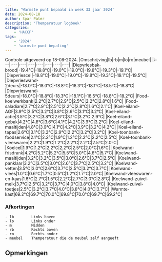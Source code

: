 ```yaml
---
title: 'Warmste punt bepaald in week 33 jaar 2024'
date: 2024-08-18
author: Spar Pater
description: 'Themperatuur logboek'
categories:
    - 'HACCP'
tags:
    - '2024'
    - 'warmste punt bepaling'
---
```

Controle uitgevoerd op 18-08-2024.
|Omschrijving|lb|rb|m|lo|ro|meubel|
|:---|:---|:---|:---|:---|:---|:---|:---|
|Diepvriesbak-brood|-19.4°C|-19.8°C|-19.0°C|-19.0°C|-19.8°C|-19.3°C|-19.1°C|
|Diepvriescel|-19.8°C|-19.0°C|-19.0°C|-19.8°C|-19.3°C|-19.1°C|-19.5°C|
|Diepvrieswand-2deurs|-18.0°C|-18.0°C|-18.8°C|-18.3°C|-18.1°C|-18.5°C|-18.8°C|
|Diepvrieswand-5deurs|-18.0°C|-18.8°C|-18.3°C|-18.1°C|-18.5°C|-18.8°C|-18.2°C|
|Food-koelwerkbank|2.2°C|2.7°C|2.9°C|2.5°C|2.2°C|2.8°C|1.6°C|
|Food-saladiare|2.7°C|2.9°C|2.5°C|2.2°C|2.8°C|1.6°C|2.1°C|
|Koel-eiland-AGF|3.9°C|3.5°C|3.2°C|3.8°C|2.6°C|3.1°C|3.2°C|
|Koel-eiland-actie|3.5°C|3.2°C|3.8°C|2.6°C|3.1°C|3.2°C|2.9°C|
|Koel-eiland-gebak|4.2°C|4.8°C|3.6°C|4.1°C|4.2°C|3.9°C|3.2°C|
|Koel-eiland-maaltijden|4.8°C|3.6°C|4.1°C|4.2°C|3.9°C|3.2°C|4.2°C|
|Koel-eiland-tapas|2.6°C|3.1°C|3.2°C|2.9°C|2.2°C|3.2°C|3.2°C|
|Koel-toonbank-foodservice|2.1°C|2.2°C|1.9°C|1.2°C|2.2°C|2.2°C|2.5°C|
|Koel-toonbank-vleeswaren|2.2°C|1.9°C|1.2°C|2.2°C|2.2°C|2.5°C|2.0°C|
|Koelcel|1.9°C|1.2°C|2.2°C|2.2°C|2.5°C|2.0°C|1.6°C|
|Koelwand-frisdrank|4.2°C|5.2°C|5.2°C|5.5°C|5.0°C|4.6°C|5.7°C|
|Koelwand-maaltijden|3.2°C|3.2°C|3.5°C|3.0°C|2.6°C|3.7°C|2.5°C|
|Koelwand-panklaar|3.2°C|3.5°C|3.0°C|2.6°C|3.7°C|2.5°C|3.2°C|
|Koelwand-vetten|3.5°C|3.0°C|2.6°C|3.7°C|2.5°C|3.2°C|3.7°C|
|Koelwand-vlees|1.0°C|0.6°C|1.7°C|0.5°C|1.2°C|1.7°C|2.0°C|
|Koelwand-vleeswaren-en-kaas|1.6°C|2.7°C|1.5°C|2.2°C|2.7°C|3.0°C|2.8°C|
|Koelwand-zuivel-melk|3.7°C|2.5°C|3.2°C|3.7°C|4.0°C|3.8°C|4.0°C|
|Koelwand-zuivel-toetjes|2.5°C|3.2°C|3.7°C|4.0°C|3.8°C|4.0°C|3.7°C|
|Warmte-kast|69.2°C|69.7°C|70.0°C|69.8°C|70.0°C|69.7°C|69.2°C|

### Afkortingen
    - lb        Links boven
    - lo        Links onder
    - m         Midden
    - rb        Rechts boven
    - ro        Rechts onder
    - meubel    Themperatuur die de meubel zelf aangeeft

## Opmerkingen


